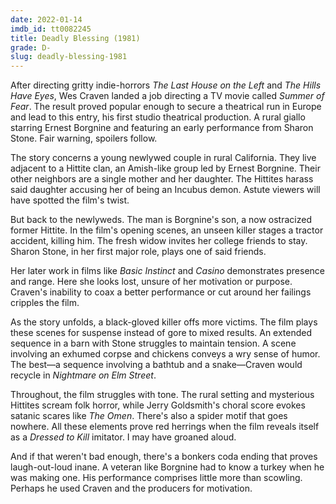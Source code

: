 ```yaml
---
date: 2022-01-14
imdb_id: tt0082245
title: Deadly Blessing (1981)
grade: D-
slug: deadly-blessing-1981
---
```


After directing gritty indie-horrors <span data-imdb-id="tt0068833">_The Last House on the Left_</span> and <span data-imdb-id="tt0077681">_The Hills Have Eyes_</span>, Wes Craven landed a job directing a TV movie called <span data-imdb-id="tt0078330">_Summer of Fear_</span>. The result proved popular enough to secure a theatrical run in Europe and lead to this entry, his first studio theatrical production. A rural giallo starring Ernest Borgnine and featuring an early performance from Sharon Stone. Fair warning, spoilers follow.

<!-- end -->

The story concerns a young newlywed couple in rural California. They live adjacent to a Hittite clan, an Amish-like group led by Ernest Borgnine. Their other neighbors are a single mother and her daughter. The Hittites harass said daughter accusing her of being an Incubus demon. Astute viewers will have spotted the film's twist.

But back to the newlyweds. The man is Borgnine's son, a now ostracized former Hittite. In the film's opening scenes, an unseen killer stages a tractor accident, killing him. The fresh widow invites her college friends to stay. Sharon Stone, in her first major role, plays one of said friends.

Her later work in films like <span data-imdb-id="tt0103772">_Basic Instinct_</span> and <span data-imdb-id="tt0112641">_Casino_</span> demonstrates presence and range. Here she looks lost, unsure of her motivation or purpose. Craven's inability to coax a better performance or cut around her failings cripples the film.

As the story unfolds, a black-gloved killer offs more victims. The film plays these scenes for suspense instead of gore to mixed results. An extended sequence in a barn with Stone struggles to maintain tension. A scene involving an exhumed corpse and chickens conveys a wry sense of humor. The best—a sequence involving a bathtub and a snake—Craven would recycle in <span data-imdb-id="tt0087800">_Nightmare on Elm Street_</span>.

Throughout, the film struggles with tone. The rural setting and mysterious Hittites scream folk horror, while Jerry Goldsmith's choral score evokes satanic scares like <span data-imdb-id="tt0075005">_The Omen_</span>. There's also a spider motif that goes nowhere. All these elements prove red herrings when the film reveals itself as a <span data-imdb-id="tt0080661">_Dressed to Kill_</span> imitator. I may have groaned aloud.

And if that weren't bad enough, there's a bonkers coda ending that proves laugh-out-loud inane. A veteran like Borgnine had to know a turkey when he was making one. His performance comprises little more than scowling. Perhaps he used Craven and the producers for motivation.